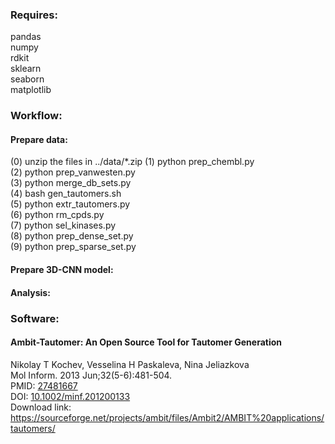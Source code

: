 ### Requires:
pandas\
numpy\
rdkit\
sklearn\
seaborn\
matplotlib

### Workflow:
#### Prepare data:
(0) unzip the files in ../data/*.zip
(1) python prep_chembl.py\
(2) python prep_vanwesten.py\
(3) python merge_db_sets.py\
(4) bash gen_tautomers.sh\
(5) python extr_tautomers.py\
(6) python rm_cpds.py\
(7) python sel_kinases.py\
(8) python prep_dense_set.py\
(9) python prep_sparse_set.py

#### Prepare 3D-CNN model:

#### Analysis:

### Software:
#### Ambit-Tautomer: An Open Source Tool for Tautomer Generation
Nikolay T Kochev, Vesselina H Paskaleva, Nina Jeliazkova\
Mol Inform. 2013 Jun;32(5-6):481-504.\
PMID: [27481667](https://pubmed.ncbi.nlm.nih.gov/27481667/)\
DOI: [10.1002/minf.201200133](https://onlinelibrary.wiley.com/doi/abs/10.1002/minf.201200133)\
Download link: https://sourceforge.net/projects/ambit/files/Ambit2/AMBIT%20applications/tautomers/
